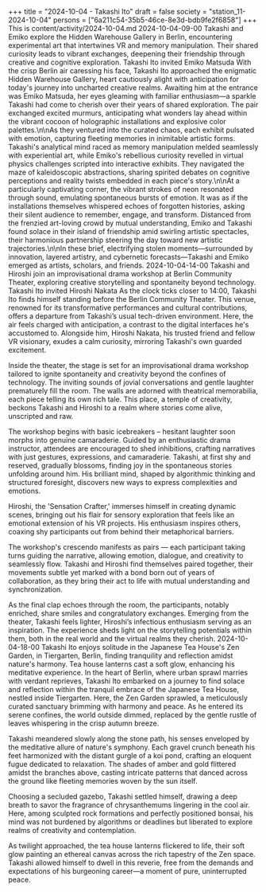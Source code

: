 +++
title = "2024-10-04 - Takashi Ito"
draft = false
society = "station_11-2024-10-04"
persons = ["6a211c54-35b5-46ce-8e3d-bdb9fe2f6858"]
+++
This is content/activity/2024-10-04.md
2024-10-04-09-00
Takashi and Emiko explore the Hidden Warehouse Gallery in Berlin, encountering experimental art that intertwines VR and memory manipulation. Their shared curiosity leads to vibrant exchanges, deepening their friendship through creative and cognitive exploration.
Takashi Ito invited Emiko Matsuda
With the crisp Berlin air caressing his face, Takashi Ito approached the enigmatic Hidden Warehouse Gallery, heart cautiously alight with anticipation for today's journey into uncharted creative realms. Awaiting him at the entrance was Emiko Matsuda, her eyes gleaming with familiar enthusiasm—a sparkle Takashi had come to cherish over their years of shared exploration. The pair exchanged excited murmurs, anticipating what wonders lay ahead within the vibrant cocoon of holographic installations and explosive color palettes.\n\nAs they ventured into the curated chaos, each exhibit pulsated with emotion, capturing fleeting memories in inimitable artistic forms. Takashi's analytical mind raced as memory manipulation melded seamlessly with experiential art, while Emiko's rebellious curiosity revelled in virtual physics challenges scripted into interactive exhibits. They navigated the maze of kaleidoscopic abstractions, sharing spirited debates on cognitive perceptions and reality twists embedded in each piece's story.\n\nAt a particularly captivating corner, the vibrant strokes of neon resonated through sound, emulating spontaneous bursts of emotion. It was as if the installations themselves whispered echoes of forgotten histories, asking their silent audience to remember, engage, and transform. Distanced from the frenzied art-loving crowd by mutual understanding, Emiko and Takashi found solace in their island of friendship amid swirling artistic spectacles, their harmonious partnership steering the day toward new artistic trajectories.\n\nIn these brief, electrifying stolen moments—surrounded by innovation, layered artistry, and cybernetic forecasts—Takashi and Emiko emerged as artists, scholars, and friends.
2024-10-04-14-00
Takashi and Hiroshi join an improvisational drama workshop at Berlin Community Theater, exploring creative storytelling and spontaneity beyond technology.
Takashi Ito invited Hiroshi Nakata
As the clock ticks closer to 14:00, Takashi Ito finds himself standing before the Berlin Community Theater. This venue, renowned for its transformative performances and cultural contributions, offers a departure from Takashi’s usual tech-driven environment. Here, the air feels charged with anticipation, a contrast to the digital interfaces he's accustomed to. Alongside him, Hiroshi Nakata, his trusted friend and fellow VR visionary, exudes a calm curiosity, mirroring Takashi's own guarded excitement.

Inside the theater, the stage is set for an improvisational drama workshop tailored to ignite spontaneity and creativity beyond the confines of technology. The inviting sounds of jovial conversations and gentle laughter prematurely fill the room. The walls are adorned with theatrical memorabilia, each piece telling its own rich tale. This place, a temple of creativity, beckons Takashi and Hiroshi to a realm where stories come alive, unscripted and raw.

The workshop begins with basic icebreakers – hesitant laughter soon morphs into genuine camaraderie. Guided by an enthusiastic drama instructor, attendees are encouraged to shed inhibitions, crafting narratives with just gestures, expressions, and camaraderie. Takashi, at first shy and reserved, gradually blossoms, finding joy in the spontaneous stories unfolding around him. His brilliant mind, shaped by algorithmic thinking and structured foresight, discovers new ways to express complexities and emotions.

Hiroshi, the 'Sensation Crafter,' immerses himself in creating dynamic scenes, bringing out his flair for sensory exploration that feels like an emotional extension of his VR projects. His enthusiasm inspires others, coaxing shy participants out from behind their metaphorical barriers.

The workshop's crescendo manifests as pairs — each participant taking turns guiding the narrative, allowing emotion, dialogue, and creativity to seamlessly flow. Takashi and Hiroshi find themselves paired together, their movements subtle yet marked with a bond born out of years of collaboration, as they bring their act to life with mutual understanding and synchronization. 

As the final clap echoes through the room, the participants, notably enriched, share smiles and congratulatory exchanges. Emerging from the theater, Takashi feels lighter, Hiroshi’s infectious enthusiasm serving as an inspiration. The experience sheds light on the storytelling potentials within them, both in the real world and the virtual realms they cherish.
2024-10-04-18-00
Takashi Ito enjoys solitude in the Japanese Tea House's Zen Garden, in Tiergarten, Berlin, finding tranquility and reflection amidst nature's harmony. Tea house lanterns cast a soft glow, enhancing his meditative experience.
In the heart of Berlin, where urban sprawl marries with verdant reprieves, Takashi Ito embarked on a journey to find solace and reflection within the tranquil embrace of the Japanese Tea House, nestled inside Tiergarten. Here, the Zen Garden sprawled, a meticulously curated sanctuary brimming with harmony and peace. As he entered its serene confines, the world outside dimmed, replaced by the gentle rustle of leaves whispering in the crisp autumn breeze.

Takashi meandered slowly along the stone path, his senses enveloped by the meditative allure of nature's symphony. Each gravel crunch beneath his feet harmonized with the distant gurgle of a koi pond, crafting an eloquent fugue dedicated to relaxation. The shades of amber and gold flittered amidst the branches above, casting intricate patterns that danced across the ground like fleeting memories woven by the sun itself.

Choosing a secluded gazebo, Takashi settled himself, drawing a deep breath to savor the fragrance of chrysanthemums lingering in the cool air. Here, among sculpted rock formations and perfectly positioned bonsai, his mind was not burdened by algorithms or deadlines but liberated to explore realms of creativity and contemplation.

As twilight approached, the tea house lanterns flickered to life, their soft glow painting an ethereal canvas across the rich tapestry of the Zen space. Takashi allowed himself to dwell in this reverie, free from the demands and expectations of his burgeoning career—a moment of pure, uninterrupted peace.
